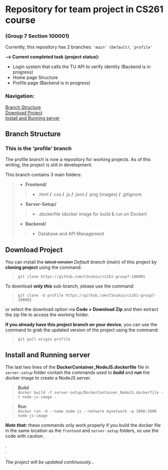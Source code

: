 
# Repository for team project in CS261 course
### (Group 7 Section 100001)
Currently, this repository has 2 branches: *`'main' (Default)`*, *`'profile'`*  

**--> Current completed task (project status):**
- Login system that calls the TU API to verify identity (Backend is in progress)
- Home page Structure
- Profile page (Backend is in progress)
  
### **Navigation:**  
[Branch Structure](#branch-structure "Branch information")  
[Download Project](#download-project "Install the project on your local")  
[Install and Running server](#install-and-running-server "Install and running server by Docker")  


## Branch Structure
### This is the 'profile' branch
The profile branch is now a repository for working projects. As of this writing, the project is still in development.  

This branch contains 3 main folders:
>
>* **Frontend/**
>>   * .html **/** .css **/** .js **/** .json **/** .png (images) **/** .gitignore
>> 
>* **Server-Setup/**
>>   * .dockerfile (docker image for build & run on Docker)  
>>
>* **Backend/**
>>   * Database and API Management
>
  
## Download Project 
You can install the ~~latest version~~ *Default branch (main)* of this project by **cloning project** using the command:  
>`git clone https://github.com/CSnimiu/cs261-group7-100001`  

To download ***only this*** sub-branch, please use the command:
>`git clone -b profile https://github.com/CSnimiu/cs261-group7-100001` 

or select the download option via **Code > Download Zip** and then extract the zip file to access the working folder.  
  
**If you already have this project branch on your device**, you can use the command to grab the updated version of the project using the command:  
>`git pull origin profile`  


## Install and Running server
The last two lines of the **DockerContainer_NodeJS.dockerfile** file in `server-setup` folder contain the commands used to ***build*** and ***run*** the docker image to create a NodeJS server.  

> **Build**  
>`docker build -f server-setup/DockerContainer_NodeJS.dockerfile -t node-js-image .`  

> **Run**  
>`docker run -d --name node-js --network mynetwork -p 3000:3000 node-js-image`

***Note that:*** these commands only work properly if you build the docker file in the same location as the `frontend` and `server-setup` folders, so use the code with caution.  

.  
.  
.  
*The project will be updated continuously...*
